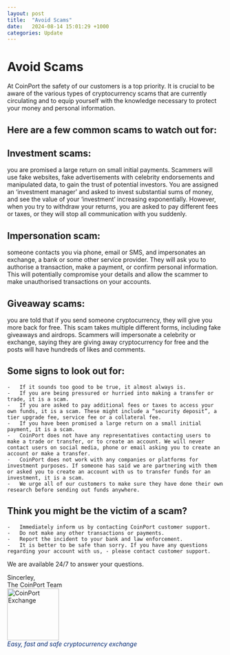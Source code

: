 ```yaml
---
layout: post
title:  "Avoid Scams"
date:   2024-08-14 15:01:29 +1000
categories: Update
---
```

# Avoid Scams

At CoinPort the safety of our customers is a top priority. It is crucial to be aware of the various types of cryptocurrency scams that are currently circulating and to equip yourself with the knowledge necessary to protect your money and personal information.

## Here are a few common scams to watch out for:

## Investment scams:
you are promised a large return on small initial payments. Scammers will use fake websites, fake advertisements with celebrity endorsements and manipulated data, to gain the trust of potential investors. You are assigned an ‘investment manager’ and asked to invest substantial sums of money, and see the value of your ‘investment’ increasing exponentially. However, when you try to withdraw your returns, you are asked to pay different fees or taxes, or they will stop all communication with you suddenly.

## Impersonation scam:
someone contacts you via phone, email or SMS, and impersonates an exchange, a bank or some other service provider. They will ask you to authorise a transaction, make a payment, or confirm personal information. This will potentially compromise your details and allow the scammer to make unauthorised transactions on your accounts.

## Giveaway scams:
you are told that if you send someone cryptocurrency, they will give you more back for free. This scam takes multiple different forms, including fake giveaways and airdrops. Scammers will impersonate a celebrity or exchange, saying they are giving away cryptocurrency for free and the posts will have hundreds of likes and comments.

## Some signs to look out for:

    -   If it sounds too good to be true, it almost always is.
    -   If you are being pressured or hurried into making a transfer or trade, it is a scam.
    -   If you are asked to pay additional fees or taxes to access your own funds, it is a scam. These might include a “security deposit”, a tier upgrade fee, service fee or a collateral fee.
    -   If you have been promised a large return on a small initial payment, it is a scam.
    -   CoinPort does not have any representatives contacting users to make a trade or transfer, or to create an account. We will never contact users on social media, phone or email asking you to create an account or make a transfer.
    -   CoinPort does not work with any companies or platforms for investment purposes. If someone has said we are partnering with them or asked you to create an account with us to transfer funds for an investment, it is a scam.
    -   We urge all of our customers to make sure they have done their own research before sending out funds anywhere.

## Think you might be the victim of a scam?

    -   Immediately inform us by contacting CoinPort customer support.
    -   Do not make any other transactions or payments.
    -   Report the incident to your bank and law enforcement.
    -   It is better to be safe than sorry. If you have any questions regarding your account with us, - please contact customer support. 

We are available 24/7 to answer your questions.


<p>
Sincerley, <br />
The CoinPort Team <br />
<img src="https://doc.coinport.com.au/images/logos/signature_logo.png" alt="CoinPort Exchange" width="120" /><br />
<span style="color: #022873;"><em>Easy, fast and safe cryptocurrency exchange</em></span>
</p>
